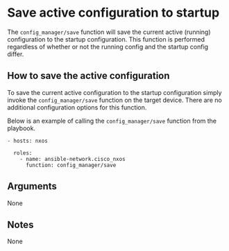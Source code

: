 # Save active configuration to startup
The `config_manager/save` function will save the current active (running) configuration
to the startup configuration. This function is performed regardless of whether
or not the running config and the startup config differ.

## How to save the active configuration
To save the current active configuration to the startup configuration simply
invoke the `config_manager/save` function on the target device. There are no
additional configuration options for this function.

Below is an example of calling the `config_manager/save` function from the playbook.

```
- hosts: nxos

  roles:
    - name: ansible-network.cisco_nxos
      function: config_manager/save
```

## Arguments

None

## Notes
None

